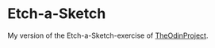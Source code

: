 # Etch-a-Sketch
My version of the Etch-a-Sketch-exercise of [TheOdinProject](https://www.theodinproject.com).
